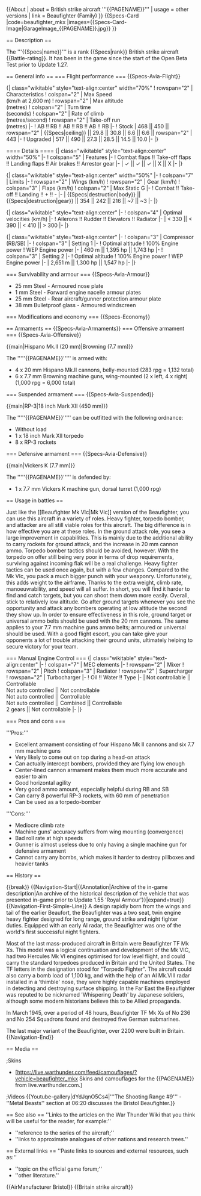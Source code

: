 {{About
| about = British strike aircraft '''{{PAGENAME}}'''
| usage = other versions
| link = Beaufighter (Family)
}}
{{Specs-Card
|code=beaufighter_mkx
|images={{Specs-Card-Image|GarageImage_{{PAGENAME}}.jpg}}
}}

== Description ==
<!-- ''In the description, the first part should be about the history of and the creation and combat usage of the aircraft, as well as its key features. In the second part, tell the reader about the aircraft in the game. Insert a screenshot of the vehicle, so that if the novice player does not remember the vehicle by name, he will immediately understand what kind of vehicle the article is talking about.'' -->
The '''{{Specs|name}}''' is a rank {{Specs|rank}} British strike aircraft {{Battle-rating}}. It has been in the game since the start of the Open Beta Test prior to Update 1.27.

== General info ==
=== Flight performance ===
{{Specs-Avia-Flight}}
<!-- ''Describe how the aircraft behaves in the air. Speed, manoeuvrability, acceleration and allowable loads - these are the most important characteristics of the vehicle.'' -->

{| class="wikitable" style="text-align:center" width="70%"
! rowspan="2" | Characteristics
! colspan="2" | Max Speed<br>(km/h at 2,600 m)
! rowspan="2" | Max altitude<br>(metres)
! colspan="2" | Turn time<br>(seconds)
! colspan="2" | Rate of climb<br>(metres/second)
! rowspan="2" | Take-off run<br>(metres)
|-
! AB !! RB !! AB !! RB !! AB !! RB
|-
! Stock
| 468 || 450 || rowspan="2" | {{Specs|ceiling}} || 29.8 || 30.8 || 6.6 || 6.6 || rowspan="2" | 443
|-
! Upgraded
| 517 || 490 || 27.3 || 28.5 || 14.5 || 10.0
|-
|}

==== Details ====
{| class="wikitable" style="text-align:center" width="50%"
|-
! colspan="5" | Features
|-
! Combat flaps !! Take-off flaps !! Landing flaps !! Air brakes !! Arrestor gear
|-
| ✓ || ✓ || ✓ || X || X     <!-- ✓ -->
|-
|}

{| class="wikitable" style="text-align:center" width="50%"
|-
! colspan="7" | Limits
|-
! rowspan="2" | Wings (km/h)
! rowspan="2" | Gear (km/h)
! colspan="3" | Flaps (km/h)
! colspan="2" | Max Static G
|-
! Combat !! Take-off !! Landing !! + !! -
|-
| {{Specs|destruction|body}} || {{Specs|destruction|gear}} || 354 || 242 || 216 || ~7 || ~3
|-
|}

{| class="wikitable" style="text-align:center"
|-
! colspan="4" | Optimal velocities (km/h)
|-
! Ailerons !! Rudder !! Elevators !! Radiator
|-
| < 330 || < 390 || < 410 || > 300
|-
|}

{| class="wikitable" style="text-align:center"
|-
! colspan="3" | Compressor (RB/SB)
|-
! colspan="3" | Setting 1
|-
! Optimal altitude
! 100% Engine power
! WEP Engine power
|-
| 460 m || 1,395 hp || 1,743 hp
|-
! colspan="3" | Setting 2
|-
! Optimal altitude
! 100% Engine power
! WEP Engine power
|-
| 2,651 m || 1,300 hp || 1,547 hp
|-
|}

=== Survivability and armour ===
{{Specs-Avia-Armour}}
<!-- ''Examine the survivability of the aircraft. Note how vulnerable the structure is and how secure the pilot is, whether the fuel tanks are armoured, etc. Describe the armour, if there is any, and also mention the vulnerability of other critical aircraft systems.'' -->

* 25 mm Steel - Armoured nose plate
* 1 mm Steel - Forward engine nacelle armour plates
* 25 mm Steel - Rear aircraft/gunner protection armour plate
* 38 mm Bulletproof glass - Armoured windscreen

=== Modifications and economy ===
{{Specs-Economy}}

== Armaments ==
{{Specs-Avia-Armaments}}
=== Offensive armament ===
{{Specs-Avia-Offensive}}
<!-- ''Describe the offensive armament of the aircraft, if any. Describe how effective the cannons and machine guns are in a battle, and also what belts or drums are better to use. If there is no offensive weaponry, delete this subsection.'' -->
{{main|Hispano Mk.II (20 mm)|Browning (7.7 mm)}}

The '''''{{PAGENAME}}''''' is armed with:

* 4 x 20 mm Hispano Mk.II cannons, belly-mounted (283 rpg = 1,132 total)
* 6 x 7.7 mm Browning machine guns, wing-mounted (2 x left, 4 x right) (1,000 rpg = 6,000 total)

=== Suspended armament ===
{{Specs-Avia-Suspended}}
<!-- ''Describe the aircraft's suspended armament: additional cannons under the wings, bombs, rockets and torpedoes. This section is especially important for bombers and attackers. If there is no suspended weaponry remove this subsection.'' -->
{{main|RP-3|18 inch Mark XII (450 mm)}}

The '''''{{PAGENAME}}''''' can be outfitted with the following ordnance:

* Without load
* 1 x 18 inch Mark XII torpedo
* 8 x RP-3 rockets

=== Defensive armament ===
{{Specs-Avia-Defensive}}
<!-- ''Defensive armament with turret machine guns or cannons, crewed by gunners. Examine the number of gunners and what belts or drums are better to use. If defensive weaponry is not available, remove this subsection.'' -->
{{main|Vickers K (7.7 mm)}}

The '''''{{PAGENAME}}''''' is defended by:

* 1 x 7.7 mm Vickers K machine gun, dorsal turret (1,000 rpg)

== Usage in battles ==
<!-- ''Describe the tactics of playing in the aircraft, the features of using aircraft in a team and advice on tactics. Refrain from creating a "guide" - do not impose a single point of view, but instead, give the reader food for thought. Examine the most dangerous enemies and give recommendations on fighting them. If necessary, note the specifics of the game in different modes (AB, RB, SB).'' -->
Just like the [[Beaufighter Mk VIc|Mk VIc]] version of the Beaufighter, you can use this aircraft in a variety of roles. Heavy fighter, torpedo bomber, and attacker are all still viable roles for this aircraft. The big difference is in how effective you are at these roles. In the ground attack role, you see a large improvement in capabilities. This is mainly due to the additional ability to carry rockets for ground attack, and the increase in 20 mm cannon ammo. Torpedo bomber tactics should be avoided, however. With the torpedo on offer still being very poor in terms of drop requirements, surviving against incoming flak will be a real challenge. Heavy fighter tactics can be used once again, but with a few changes. Compared to the Mk VIc, you pack a much bigger punch with your weaponry. Unfortunately, this adds weight to the airframe. Thanks to the extra weight, climb rate, manoeuvrability, and speed will all suffer. In short, you will find it harder to find and catch targets, but you can shoot them down more easily. Overall, stick to relatively low altitude. Go after ground targets whenever you see the opportunity and attack any bombers operating at low altitude the second they show up. In order to ensure effectiveness in this role, ground target or universal ammo belts should be used with the 20 mm cannons. The same applies to your 7.7 mm machine guns ammo belts; armoured or universal should be used. With a good flight escort, you can take give your opponents a lot of trouble attacking their ground units, ultimately helping to secure victory for your team.

=== Manual Engine Control ===
{| class="wikitable" style="text-align:center"
|-
! colspan="7" | MEC elements
|-
! rowspan="2" | Mixer
! rowspan="2" | Pitch
! colspan="3" | Radiator
! rowspan="2" | Supercharger
! rowspan="2" | Turbocharger
|-
! Oil !! Water !! Type
|-
| Not controllable || Controllable<br>Not auto controlled || Not controllable<br>Not auto controlled || Controllable<br>Not auto controlled || Combined || Controllable<br>2 gears || Not controllable
|-
|}

=== Pros and cons ===
<!-- ''Summarise and briefly evaluate the vehicle in terms of its characteristics and combat effectiveness. Mark its pros and cons in the bulleted list. Try not to use more than 6 points for each of the characteristics. Avoid using categorical definitions such as "bad", "good" and the like - use substitutions with softer forms such as "inadequate" and "effective".'' -->

'''Pros:'''

* Excellent armament consisting of four Hispano Mk II cannons and six 7.7 mm machine guns
* Very likely to come out on top during a head-on attack
* Can actually intercept bombers, provided they are flying low enough
* Center-lined cannon armament makes them much more accurate and easier to aim
* Good horizontal agility
* Very good ammo amount, especially helpful during RB and SB
* Can carry 8 powerful RP-3 rockets, with 60 mm of penetration
* Can be used as a torpedo-bomber

'''Cons:'''

* Mediocre climb rate
* Machine guns' accuracy suffers from wing mounting (convergence)
* Bad roll rate at high speeds
* Gunner is almost useless due to only having a single machine gun for defensive armament
* Cannot carry any bombs, which makes it harder to destroy pillboxes and heavier tanks

== History ==
<!-- ''Describe the history of the creation and combat usage of the aircraft in more detail than in the introduction. If the historical reference turns out to be too long, take it to a separate article, taking a link to the article about the vehicle and adding a block "/History" (example: <nowiki>https://wiki.warthunder.com/(Vehicle-name)/History</nowiki>) and add a link to it here using the <code>main</code> template. Be sure to reference text and sources by using <code><nowiki><ref></ref></nowiki></code>, as well as adding them at the end of the article with <code><nowiki><references /></nowiki></code>. This section may also include the vehicle's dev blog entry (if applicable) and the in-game encyclopedia description (under <code><nowiki>=== In-game description ===</nowiki></code>, also if applicable).'' -->

{{break}}
{{Navigation-Start|{{Annotation|Archive of the in-game description|An archive of the historical description of the vehicle that was presented in-game prior to Update 1.55 'Royal Armour'}}|expand=true}}
{{Navigation-First-Simple-Line}}
A design rapidly born from the wings and tail of the earlier Beaufort, the Beaufighter was a two seat, twin engine heavy fighter designed for long range, ground strike and night fighter duties. Equipped with an early AI radar, the Beaufighter was one of the world's first successful night fighters.

Most of the last mass-produced aircraft in Britain were Beaufighter TF Mk Xs. This model was a logical continuation and development of the Mk VIC, had two Hercules Mk VI engines optimised for low level flight, and could carry the standard torpedoes produced in Britain and the United States. The TF letters in the designation stood for "Torpedo Fighter". The aircraft could also carry a bomb load of 1,100 kg, and with the help of an AI Mk.VIII radar installed in a 'thimble' nose, they were highly capable machines employed in detecting and destroying surface shipping. In the Far East the Beaufighter was reputed to be nicknamed 'Whispering Death' by Japanese soldiers, although some modern historians believe this to be Allied propaganda.

In March 1945, over a period of 48 hours, Beaufighter TF Mk Xs of No 236 and No 254 Squadrons found and destroyed five German submarines.

The last major variant of the Beaufighter, over 2200 were built in Britain.
{{Navigation-End}}

== Media ==
<!-- ''Excellent additions to the article would be video guides, screenshots from the game, and photos.'' -->

;Skins
* [https://live.warthunder.com/feed/camouflages/?vehicle=beaufighter_mkx Skins and camouflages for the {{PAGENAME}} from live.warthunder.com.]

;Videos
{{Youtube-gallery|dYdJqnO5Cs4|'''The Shooting Range #9''' - ''Metal Beasts'' section at 06:20 discusses the Bristol Beaufighter.}}

== See also ==
''Links to the articles on the War Thunder Wiki that you think will be useful for the reader, for example:''
* ''reference to the series of the aircraft;''
* ''links to approximate analogues of other nations and research trees.''

== External links ==
''Paste links to sources and external resources, such as:''
* ''topic on the official game forum;''
* ''other literature.''

{{AirManufacturer Bristol}}
{{Britain strike aircraft}}